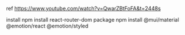 ref
https://www.youtube.com/watch?v=QwarZBtFoFA&t=2448s

install
npm install react-router-dom package
npm install @mui/material @emotion/react @emotion/styled
